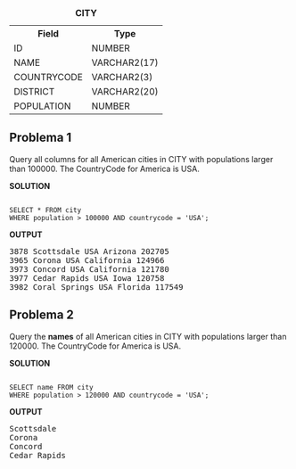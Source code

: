 <table>
  <caption><b>CITY</b></caption>
  <tr>
    <th>Field</th>
    <th>Type</th>
  </tr>
  
  <tr>
    <td>ID</td>
    <td>NUMBER</td>
  </tr>
  
  <tr>
    <td>NAME</td>
    <td>VARCHAR2(17)</td>
  </tr>
  <tr>
    <td>COUNTRYCODE</td>
    <td>VARCHAR2(3)</td>
  </tr>
  
  <tr>
    <td>DISTRICT</td>
    <td>VARCHAR2(20)</td>
  </tr>
  
  <tr>
    <td>POPULATION</td>
    <td>NUMBER</td>
  </tr>
</table>

## Problema 1
<p>Query all columns for all American cities in CITY with populations larger than 100000. The CountryCode for America is USA.</p>
<p><b>SOLUTION</b></p>
<code>
SELECT * FROM city
WHERE population > 100000 AND countrycode = 'USA';
</code>
<p><b>OUTPUT</b></p>
<pre>
3878 Scottsdale USA Arizona 202705 
3965 Corona USA California 124966 
3973 Concord USA California 121780 
3977 Cedar Rapids USA Iowa 120758 
3982 Coral Springs USA Florida 117549 
</pre>

## Problema 2
<p>Query the <b>names</b> of all American cities in CITY with populations larger than 120000. The CountryCode for America is USA.</p>
<p><b>SOLUTION</b></p>
<code>
SELECT name FROM city 
WHERE population > 120000 AND countrycode = 'USA';
</code>
<p><b>OUTPUT</b></p>
<pre>
Scottsdale
Corona
Concord
Cedar Rapids
</pre>
